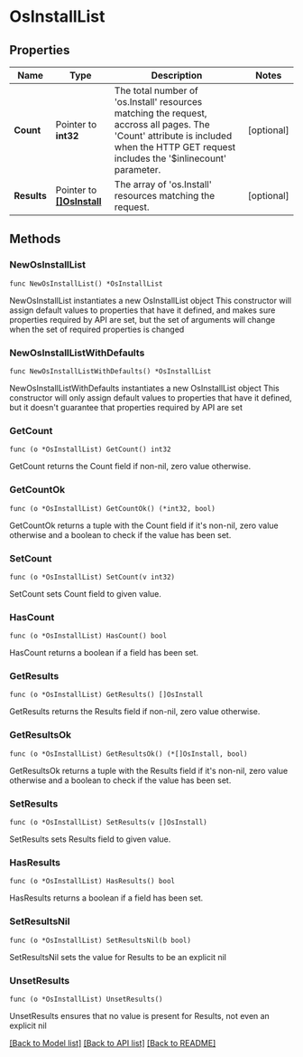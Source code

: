 # OsInstallList

## Properties

Name | Type | Description | Notes
------------ | ------------- | ------------- | -------------
**Count** | Pointer to **int32** | The total number of &#39;os.Install&#39; resources matching the request, accross all pages. The &#39;Count&#39; attribute is included when the HTTP GET request includes the &#39;$inlinecount&#39; parameter. | [optional] 
**Results** | Pointer to [**[]OsInstall**](os.Install.md) | The array of &#39;os.Install&#39; resources matching the request. | [optional] 

## Methods

### NewOsInstallList

`func NewOsInstallList() *OsInstallList`

NewOsInstallList instantiates a new OsInstallList object
This constructor will assign default values to properties that have it defined,
and makes sure properties required by API are set, but the set of arguments
will change when the set of required properties is changed

### NewOsInstallListWithDefaults

`func NewOsInstallListWithDefaults() *OsInstallList`

NewOsInstallListWithDefaults instantiates a new OsInstallList object
This constructor will only assign default values to properties that have it defined,
but it doesn't guarantee that properties required by API are set

### GetCount

`func (o *OsInstallList) GetCount() int32`

GetCount returns the Count field if non-nil, zero value otherwise.

### GetCountOk

`func (o *OsInstallList) GetCountOk() (*int32, bool)`

GetCountOk returns a tuple with the Count field if it's non-nil, zero value otherwise
and a boolean to check if the value has been set.

### SetCount

`func (o *OsInstallList) SetCount(v int32)`

SetCount sets Count field to given value.

### HasCount

`func (o *OsInstallList) HasCount() bool`

HasCount returns a boolean if a field has been set.

### GetResults

`func (o *OsInstallList) GetResults() []OsInstall`

GetResults returns the Results field if non-nil, zero value otherwise.

### GetResultsOk

`func (o *OsInstallList) GetResultsOk() (*[]OsInstall, bool)`

GetResultsOk returns a tuple with the Results field if it's non-nil, zero value otherwise
and a boolean to check if the value has been set.

### SetResults

`func (o *OsInstallList) SetResults(v []OsInstall)`

SetResults sets Results field to given value.

### HasResults

`func (o *OsInstallList) HasResults() bool`

HasResults returns a boolean if a field has been set.

### SetResultsNil

`func (o *OsInstallList) SetResultsNil(b bool)`

 SetResultsNil sets the value for Results to be an explicit nil

### UnsetResults
`func (o *OsInstallList) UnsetResults()`

UnsetResults ensures that no value is present for Results, not even an explicit nil

[[Back to Model list]](../README.md#documentation-for-models) [[Back to API list]](../README.md#documentation-for-api-endpoints) [[Back to README]](../README.md)


